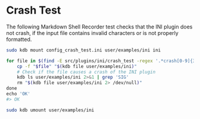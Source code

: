 # Crash Test

The following Markdown Shell Recorder test checks that the INI plugin does not crash, if the input file contains invalid characters or is
not properly formatted.

```sh
sudo kdb mount config_crash_test.ini user/examples/ini ini

for file in $(find -E src/plugins/ini/crash_test -regex '.*crash[0-9]{3}.ini$'); do \
	cp -f "$file" "$(kdb file user/examples/ini)"                                     \
	# Check if the file causes a crash of the INI plugin                              \
	kdb ls user/examples/ini 2>&1 | grep 'SIG'                                        \
	rm "$(kdb file user/examples/ini 2> /dev/null)"                                   \
done                                                                                \
echo 'OK'
#> OK

sudo kdb umount user/examples/ini
```
